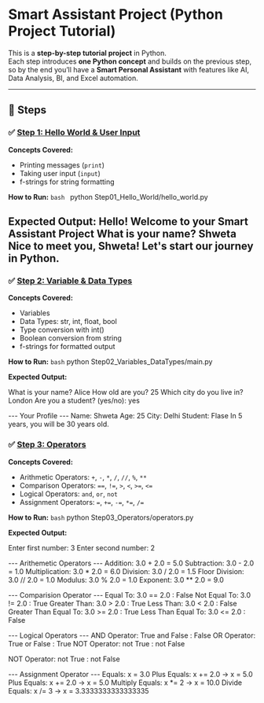 # Smart Assistant Project (Python Project Tutorial)

This is a **step-by-step tutorial project** in Python.  
Each step introduces **one Python concept** and builds on the previous step, so by the end you’ll have a **Smart Personal Assistant** with features like AI, Data Analysis, BI, and Excel automation.

---

## 📂 Steps

### ✅ [Step 1: Hello World & User Input](Step01_Hello_World/hello_world.py)
**Concepts Covered:**
- Printing messages (`print`)
- Taking user input (`input`)
- f-strings for string formatting

**How to Run:**
```bash ```
python Step01_Hello_World/hello_world.py

**Expected Output:**
Hello! Welcome to your Smart Assistant Project
What is your name? Shweta
Nice to meet you, Shweta! Let's start our journey in Python.
---

### ✅ [Step 2: Variable & Data Types](Step02_Variable_DataTypes/variable_datatypes.py)

**Concepts Covered:**
- Variables
- Data Types: str, int, float, bool
- Type conversion with int()
- Boolean conversion from string
- f-strings for formatted output

**How to Run:**
```bash```
python Step02_Variables_DataTypes/main.py

**Expected Output:**

What is your name? Alice
How old are you? 25
Which city do you live in? London
Are you a student? (yes/no): yes

--- Your Profile ---
Name: Shweta
Age: 25
City: Delhi
Student: Flase
In 5 years, you will be 30 years old.

### ✅ [Step 3: Operators](Step03_Operators/operators.py)
**Concepts Covered:**
- Arithmetic Operators: `+`, `-`, `*`, `/`, `//`, `%`, `**`
- Comparison Operators: `==`, `!=`, `>`, `<`, `>=`, `<=`
- Logical Operators: `and`, `or`, `not`
- Assignment Operators: `=`, `+=`, `-=`, `*=`, `/=`

**How to Run:**
```bash```
python Step03_Operators/operators.py

**Expected Output:**

Enter first number: 3
Enter second number: 2

--- Arithemetic Operators ---
Addition: 3.0 + 2.0 = 5.0
Subtraction: 3.0 - 2.0 = 1.0
Multiplication: 3.0 * 2.0 = 6.0
Division: 3.0 / 2.0 = 1.5
Floor Division: 3.0 // 2.0 = 1.0
Modulus: 3.0 % 2.0 = 1.0
Exponent: 3.0 ** 2.0 = 9.0

--- Comparision Operator ---
Equal To: 3.0 == 2.0 : False 
Not Equal To: 3.0 != 2.0 : True
Greater Than: 3.0 > 2.0 : True
Less Than: 3.0 < 2.0 : False
Greater Than Equal To: 3.0 >= 2.0 : True
Less Than Equal To: 3.0 <= 2.0 : False

--- Logical Operators ---
AND Operator: True and False : False
OR Operator: True or False : True
NOT Operator: not True : not False

NOT Operator: not True : not False

--- Assignment Operator ---
Equals: x = 3.0
Plus Equals: x += 2.0 -> x = 5.0
Plus Equals: x += 2.0 -> x = 5.0
Multiply Equals: x *= 2 -> x = 10.0
Divide Equals: x /= 3 -> x = 3.3333333333333335